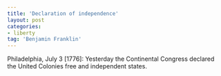 ```yaml
---
title: 'Declaration of independence'
layout: post
categories:
- liberty
tag: 'Benjamin Franklin'
---
```


Philadelphia, July 3 \[1776\]: Yesterday the Continental Congress declared the United Colonies free and independent states.